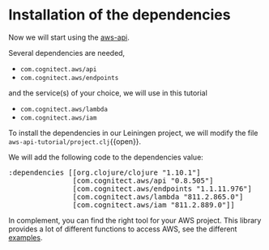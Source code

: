 # Installation of the dependencies

Now we will start using the [aws-api](https://github.com/cognitect-labs/aws-api).

Several dependencies are needed, 
- `com.cognitect.aws/api`
- `com.cognitect.aws/endpoints`

and the service(s) of your choice, we will use in this tutorial
- `com.cognitect.aws/lambda` 
- `com.cognitect.aws/iam` 


To install the dependencies in our Leiningen project, we will modify the file `aws-api-tutorial/project.clj`{{open}}.

We will add the following code to the dependencies value:
<pre class="file" data-filename="aws-api-tutorial/project.clj" 
    data-target="insert" 
    data-marker=':dependencies [[org.clojure/clojure "1.10.1"]]'>
:dependencies [[org.clojure/clojure "1.10.1"] 
               [com.cognitect.aws/api "0.8.505"] 
               [com.cognitect.aws/endpoints "1.1.11.976"] 
               [com.cognitect.aws/lambda "811.2.865.0"] 
               [com.cognitect.aws/iam "811.2.889.0"]]
</pre>


In complement, you can find the right tool for your AWS project. 
This library provides a lot of different functions to access AWS, see the different [examples](https://github.com/cognitect-labs/aws-api/tree/master/examples).


